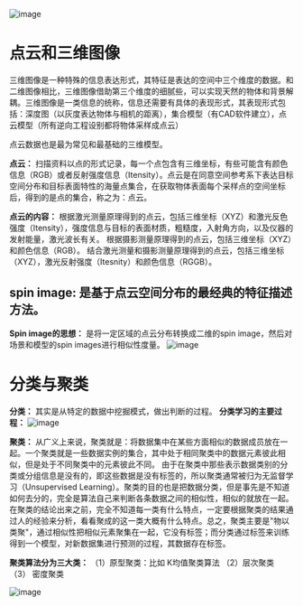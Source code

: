 ![image](https://github.com/pengsuhua/badou-ai-special-2024/assets/116246948/e4bc76ea-b5ee-4e0d-aedf-a7611186b56f)
# 点云和三维图像

三维图像是一种特殊的信息表达形式，其特征是表达的空间中三个维度的数据。和二维图像相比，三维图像借助第三个维度的细腻些，可以实现天然的物体和背景解耦。三维图像是一类信息的统称，信息还需要有具体的表现形式，其表现形式包括：深度图（以灰度表达物体与相机的距离），集合模型（有CAD软件建立），点云模型（所有逆向工程设别都将物体采样成点云）

点云数据也是最为常见和最基础的三维模型。

**点云：** 扫描资料以点的形式记录，每一个点包含有三维坐标，有些可能含有颜色信息（RGB）或者反射强度信息（Itensity）。点云是在同意空间参考系下表达目标空间分布和目标表面特性的海量点集合，在获取物体表面每个采样点的空间坐标后，得到的是点的集合，称之为：点云。

**点云的内容：** 根据激光测量原理得到的点云，包括三维坐标（XYZ）和激光反色强度（Itensity），强度信息与目标的表面材质，粗糙度，入射角方向，以及仪器的发射能量，激光波长有关。
                 根据摄影测量原理得到的点云，包括三维坐标（XYZ）和颜色信息（RGB）。
                 结合激光测量和摄影测量原理得到的点云，包括三维坐标（XYZ），激光反射强度（Itesnity）和颜色信息（RGGB）。
            


## spin image: 是基于点云空间分布的最经典的特征描述方法。

**Spin image的思想：** 是将一定区域的点云分布转换成二维的spin image，然后对场景和模型的spin images进行相似性度量。 
![image](https://github.com/pengsuhua/badou-ai-special-2024/assets/116246948/a1575a36-84dd-4d7e-bf91-30834baeb48c)




# 分类与聚类

**分类：** 其实是从特定的数据中挖掘模式，做出判断的过程。
           **分类学习的主要过程：** 
           ![image](https://github.com/pengsuhua/badou-ai-special-2024/assets/116246948/fd00ee1e-df1e-4ce5-837c-afffbe2bab5e)

**聚类：** 从广义上来说，聚类就是：将数据集中在某些方面相似的数据成员放在一起。一个聚类就是一些数据实例的集合，其中处于相同聚类中的数据元素彼此相似，但是处于不同聚类中的元素彼此不同。
           由于在聚类中那些表示数据类别的分类或分组信息是没有的，即这些数据是没有标签的，所以聚类通常被归为无监督学习（Unsupervised Learning）。聚类的目的也是把数据分类，但是事先是不知道如何去分的，完全是算法自己来判断各条数据之间的相似性，相似的就放在一起。
           在聚类的结论出来之前，完全不知道每一类有什么特点，一定要根据聚类的结果通过人的经验来分析，看看聚成的这一类大概有什么特点。总之，聚类主要是"物以类聚"，通过相似性把相似元素聚集在一起，它没有标签；而分类通过标签来训练得到一个模型，对新数据集进行预测的过程，其数据存在标签。

**聚类算法分为三大类：** （1）原型聚类：比如 K均值聚类算法 （2）层次聚类 （3） 密度聚类

![image](https://github.com/pengsuhua/badou-ai-special-2024/assets/116246948/86afe8f6-b576-4c4e-bb01-6fc8f8594688)
